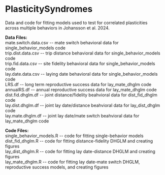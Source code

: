 # PlasticitySyndromes
Data and code for fitting models used to test for correlated plasticities across multiple behaviors in Johansson et al. 2024. 

**Data Files:**  
mate.switch.data.csv -- mate switch behavioral data for single_behavior_models code  
trip.dist.data.csv -- trip distance behavioral data for single_behavior_models code  
trip.fid.data.csv -- site fidelity behavioral data for single_behavior_models code  
lay.date.data.csv -- laying date behavioral data for single_behavior_models code  
LRS.df -- long term reproductive success data for lay_mate_dhglm code   
annualRS.df -- annual reproductive success data for lay_mate_dhglm code  
dist.fid.dhglm.df -- joint distance/fidelity beahvioral data for dist_fid_dhglm code  
lay.dist.dhglm.df -- joint lay date/distance beahvioral data for lay_dist_dhglm code  
lay.mate.dhglm.df -- joint lay date/mate switch beahvioral data for lay_mate_dhglm code  


**Code Files:**  
single_behavior_models.R -- code for fitting single-behavior models  
dist_fid_dhglm.R -- code for fitting distance-fidelity DHGLM and creating figures   
lay_dist_dhglm.R -- code for fitting lay date-distance DHGLM and creating figures  
lay_mate_dhglm.R -- code for fitting lay date-mate switch DHGLM, reproductive success models, and creating figures  
